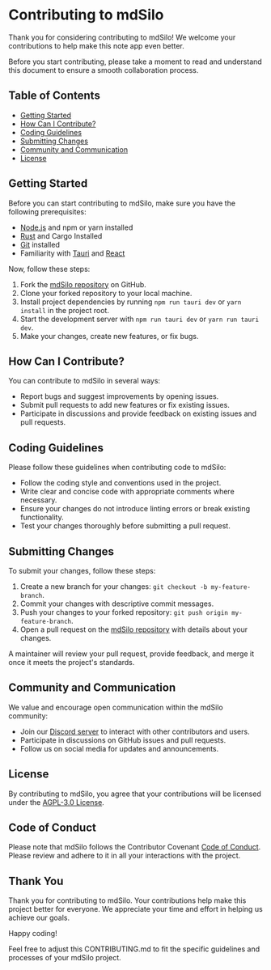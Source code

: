 # Contributing to mdSilo

Thank you for considering contributing to mdSilo! We welcome your contributions to help make this note app even better.

Before you start contributing, please take a moment to read and understand this document to ensure a smooth collaboration process.

## Table of Contents
- [Getting Started](#getting-started)
- [How Can I Contribute?](#how-can-i-contribute)
- [Coding Guidelines](#coding-guidelines)
- [Submitting Changes](#submitting-changes)
- [Community and Communication](#community-and-communication)
- [License](#license)

## Getting Started

Before you can start contributing to mdSilo, make sure you have the following prerequisites:

- [Node.js](https://nodejs.org/en/download) and npm or yarn installed
- [Rust](https://www.rust-lang.org/tools/install) and Cargo Installed
- [Git](https://git-scm.com/downloads) installed
- Familiarity with [Tauri](https://tauri.app/) and [React](https://react.dev/)

Now, follow these steps:

1. Fork the [mdSilo repository](https://github.com/mdsilo/mdSilo-app) on GitHub.
2. Clone your forked repository to your local machine.
3. Install project dependencies by running `npm run tauri dev` or `yarn install` in the project root.
4. Start the development server with `npm run tauri dev` or `yarn run tauri dev`.
5. Make your changes, create new features, or fix bugs.

## How Can I Contribute?

You can contribute to mdSilo in several ways:

- Report bugs and suggest improvements by opening issues.
- Submit pull requests to add new features or fix existing issues.
- Participate in discussions and provide feedback on existing issues and pull requests.

## Coding Guidelines

Please follow these guidelines when contributing code to mdSilo:

- Follow the coding style and conventions used in the project.
- Write clear and concise code with appropriate comments where necessary.
- Ensure your changes do not introduce linting errors or break existing functionality.
- Test your changes thoroughly before submitting a pull request.

## Submitting Changes

To submit your changes, follow these steps:

1. Create a new branch for your changes: `git checkout -b my-feature-branch`.
2. Commit your changes with descriptive commit messages.
3. Push your changes to your forked repository: `git push origin my-feature-branch`.
4. Open a pull request on the [mdSilo repository](https://github.com/mdSilo/mdSilo-app) with details about your changes.

A maintainer will review your pull request, provide feedback, and merge it once it meets the project's standards.

## Community and Communication

We value and encourage open communication within the mdSilo community:

- Join our [Discord server](https://discord.gg/EXYSEHRTFt) to interact with other contributors and users.
- Participate in discussions on GitHub issues and pull requests.
- Follow us on social media for updates and announcements.

## License

By contributing to mdSilo, you agree that your contributions will be licensed under the [AGPL-3.0 License](LICENSE).

## Code of Conduct

Please note that mdSilo follows the Contributor Covenant [Code of Conduct](CODE_OF_CONDUCT.md). Please review and adhere to it in all your interactions with the project.

## Thank You

Thank you for contributing to mdSilo. Your contributions help make this project better for everyone. We appreciate your time and effort in helping us achieve our goals.

Happy coding!  

Feel free to adjust this CONTRIBUTING.md to fit the specific guidelines and processes of your mdSilo project.
